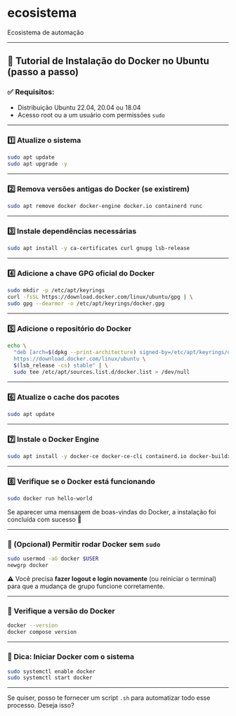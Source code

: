 # ecosistema
Ecosistema de automação

---

## 🐳 Tutorial de Instalação do Docker no Ubuntu (passo a passo)

### ✅ Requisitos:

* Distribuição Ubuntu 22.04, 20.04 ou 18.04
* Acesso root ou a um usuário com permissões `sudo`

---

### 1️⃣ Atualize o sistema

```bash
sudo apt update
sudo apt upgrade -y
```

---

### 2️⃣ Remova versões antigas do Docker (se existirem)

```bash
sudo apt remove docker docker-engine docker.io containerd runc
```

---

### 3️⃣ Instale dependências necessárias

```bash
sudo apt install -y ca-certificates curl gnupg lsb-release
```

---

### 4️⃣ Adicione a chave GPG oficial do Docker

```bash
sudo mkdir -p /etc/apt/keyrings
curl -fsSL https://download.docker.com/linux/ubuntu/gpg | \
sudo gpg --dearmor -o /etc/apt/keyrings/docker.gpg
```

---

### 5️⃣ Adicione o repositório do Docker

```bash
echo \
  "deb [arch=$(dpkg --print-architecture) signed-by=/etc/apt/keyrings/docker.gpg] \
  https://download.docker.com/linux/ubuntu \
  $(lsb_release -cs) stable" | \
  sudo tee /etc/apt/sources.list.d/docker.list > /dev/null
```

---

### 6️⃣ Atualize o cache dos pacotes

```bash
sudo apt update
```

---

### 7️⃣ Instale o Docker Engine

```bash
sudo apt install -y docker-ce docker-ce-cli containerd.io docker-buildx-plugin docker-compose-plugin
```

---

### 8️⃣ Verifique se o Docker está funcionando

```bash
sudo docker run hello-world
```

Se aparecer uma mensagem de boas-vindas do Docker, a instalação foi concluída com sucesso 🎉

---

### 🔁 (Opcional) Permitir rodar Docker sem `sudo`

```bash
sudo usermod -aG docker $USER
newgrp docker
```

⚠️ Você precisa **fazer logout e login novamente** (ou reiniciar o terminal) para que a mudança de grupo funcione corretamente.

---

### 🧪 Verifique a versão do Docker

```bash
docker --version
docker compose version
```

---

### 📌 Dica: Iniciar Docker com o sistema

```bash
sudo systemctl enable docker
sudo systemctl start docker
```

---

Se quiser, posso te fornecer um script `.sh` para automatizar todo esse processo. Deseja isso?
